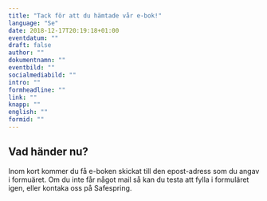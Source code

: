 ```yaml
---
title: "Tack för att du hämtade vår e-bok!"
language: "Se"
date: 2018-12-17T20:19:18+01:00
eventdatum: ""
draft: false
author: ""
dokumentnamn: ""
eventbild: ""
socialmediabild: ""
intro: ""
formheadline: ""
link: ""
knapp: ""
english: ""
formid: ""
---
```

## Vad händer nu?
Inom kort kommer du få e-boken skickat till den epost-adress som du angav i formuäret. Om du inte får något mail så kan du testa att fylla i formuläret igen, eller kontaka oss på Safespring.
